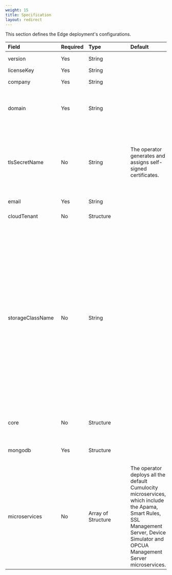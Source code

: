 ```yaml
---
weight: 15
title: Specification
layout: redirect
---
```


This section defines the Edge deployment's configurations.

|<div style="width:150px">Field</div>|Required|<div style="width:115px">Type</div>|Default|Description|
|:---|:---|:---|:---|:---|
|version|Yes|String| |{{< product-c8y-iot >}} Edge version to deploy.
|licenseKey|Yes|String||{{< product-c8y-iot >}} Edge license key.
|company|Yes|String||Name of the edge tenant, for example, the company's name.
|domain|Yes|String||A fully qualified domain name. <p>For example, “myown.iot.com”. Here, you must have the Edge license for the domain name iot.com or myown.iot.com.
|tlsSecretName| No|String|The operator generates and assigns self-signed certificates.|Name of the Kubernetes Secret containing the TLS key and certificates for the name specified in the `spec.domain` field. See [TLS Secret](#tls-secret) for details. <p>**Note:** The operator retrieves this secret from the namespace corresponding to the name specified in the Edge CR. Ensure that this secret is created before initiating the Edge deployment or update process.
|email|Yes|String||Email used for the admin user. 
|cloudTenant|No|Structure||Cloud tenant details to configure and manage Edge remotely. See [Cloud Tenant](/edge-k8s/edge-custom-resource-definition/#k8-edge-cloud-tenant) for details.
|storageClassName|No|String||Name of the [Storage Class](https://kubernetes.io/docs/concepts/storage/storage-classes/) that your Kubernetes administrator provisioned and configured for dynamic provisioning of the PVs to occur for satisfying the below three PVCs:<br><br>- 75 GB, PVC named `mongod-data-edge-db-rs0-0` made by MongoDB server for persisting application data. 75 GB is default, and its value can be configured through the Edge CR field `spec.mongodb.resources.requests.storage`.<br><br>- 10 GB, PVC named `microservices-registry-data` made by the private registry for persisting microservice images.<br><br>- 5 GB, PVC named `edge-logs` made by the Edge logging component for persisting application and system logs.<br><br>If not provided, you must ensure that the Kubernetes cluster is configured with the three PVs to satisfy the PVCs described above.<br>**Note:** This value is used only during the Edge installation and can’t be changed for existing installations.
|core|No|Structure||{{< product-c8y-iot >}} platform configurations. For more information, see [{{< product-c8y-iot >}} Core configurations](/edge-k8s/edge-custom-resource-definition/#c8y-core-config).
|mongodb|Yes|Structure||Configurations needed to deploy the operator managed MongoDB server or connect to an external one. For more information, see [MongoDB](/edge-k8s/edge-custom-resource-definition/#k8-edge-mongodb).
|microservices| No|Array of Structure|The operator deploys all the default Cumulocity microservices, which include the Apama, Smart Rules, SSL Management Server, Device Simulator and OPCUA Management Server microservices.|Specify resources to allocate to each of the default Cumulocity microservices deployed. For more information, see [Microservices](/edge-k8s/edge-custom-resource-definition/#k8-edge-microservices).
